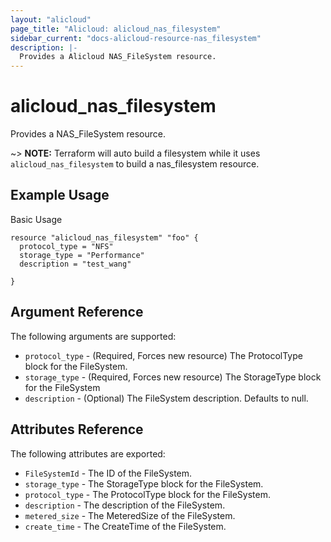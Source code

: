 ```yaml
---
layout: "alicloud"
page_title: "Alicloud: alicloud_nas_filesystem"
sidebar_current: "docs-alicloud-resource-nas_filesystem"
description: |-
  Provides a Alicloud NAS_FileSystem resource.
---
```


# alicloud\_nas_filesystem

Provides a NAS_FileSystem resource.

~> **NOTE:** Terraform will auto build a filesystem while it uses `alicloud_nas_filesystem` to build a nas_filesystem resource.

## Example Usage

Basic Usage

```
resource "alicloud_nas_filesystem" "foo" {
  protocol_type = "NFS"
  storage_type = "Performance"
  description = "test_wang"
  
}
```
## Argument Reference

The following arguments are supported:

* `protocol_type` - (Required, Forces new resource) The ProtocolType block for the FileSystem.
* `storage_type` - (Required, Forces new resource) The StorageType block for the FileSystem
* `description` - (Optional) The FileSystem description. Defaults to null.

## Attributes Reference

The following attributes are exported:

* `FileSystemId`    - The ID of the FileSystem.
* `storage_type`    - The StorageType block for the FileSystem.
* `protocol_type`   - The ProtocolType block for the FileSystem.
* `description`     - The description of the FileSystem.
* `metered_size`    - The MeteredSize of the FileSystem.
* `create_time`     - The CreateTime of the FileSystem.


